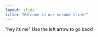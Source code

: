 ```yaml
---
layout: slide
title: "Welcome to our second slide!"
---
```

"hey its me"
Use the left arrow to go back!
